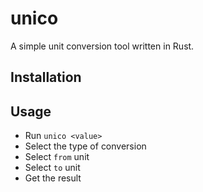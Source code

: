 # unico
A simple unit conversion tool written in Rust.

## Installation

## Usage
- Run `unico <value>`
- Select the type of conversion
- Select `from` unit
- Select `to` unit
- Get the result
